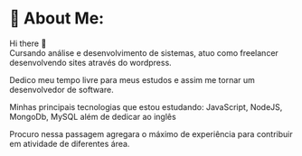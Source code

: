 # 💫 About Me:
Hi there 👋<br>Cursando análise e desenvolvimento de sistemas, atuo como freelancer desenvolvendo sites através do wordpress.

Dedico meu tempo livre para meus estudos e assim me tornar um desenvolvedor de software.

Minhas principais tecnologias que estou estudando: JavaScript, NodeJS, MongoDb, MySQL além de dedicar ao inglês

Procuro nessa passagem agregara o máximo de experiência para contribuir em atividade de diferentes área.




